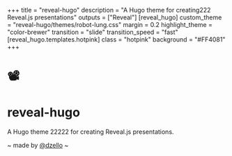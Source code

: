 +++
title = "reveal-hugo"
description = "A Hugo theme for creating222 Reveal.js presentations"
outputs = ["Reveal"]
[reveal_hugo]
custom_theme = "reveal-hugo/themes/robot-lung.css"
margin = 0.2
highlight_theme = "color-brewer"
transition = "slide"
transition_speed = "fast"
[reveal_hugo.templates.hotpink]
class = "hotpink"
background = "#FF4081"
+++

# 📽️

# reveal-hugo

A Hugo theme 22222 for creating Reveal.js presentations.

~ made by [@dzello](https://dzello.com/) ~
